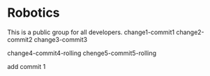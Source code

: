 # Robotics
This is a public group for all developers.
change1-commit1
change2-commit2
change3-commit3

change4-commit4-rolling
chenge5-commit5-rolling




add commit 1
